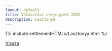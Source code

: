 ```yaml
---
layout: default
title: Választási névjegyzék 2022
description: Lasztonya
---
```


{% include settlementHTMLs/Lasztonya.html %}

[Vissza](../)